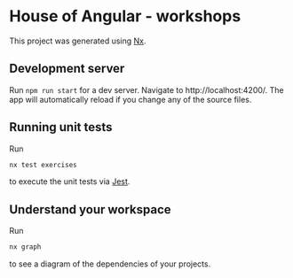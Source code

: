 # House of Angular - workshops

This project was generated using [Nx](https://nx.dev).

## Development server

Run `npm run start` for a dev server. Navigate to http://localhost:4200/. The app will automatically reload if you change any of the source files.

## Running unit tests

Run 
```bash
nx test exercises
```
to execute the unit tests via [Jest](https://jestjs.io).

## Understand your workspace

Run 
```bash 
nx graph 
``` 
to see a diagram of the dependencies of your projects.
